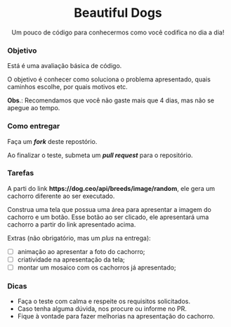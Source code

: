 <h1 align="center">Beautiful Dogs</h1>

<p align="center">Um pouco de código para conhecermos como você codifica no dia a dia!</p>

<h3>Objetivo</h3>

Está é uma avaliação básica de código.

O objetivo é conhecer como soluciona o problema apresentado, quais caminhos escolhe, por quais motivos etc.

<b>Obs</b>.: Recomendamos que você não gaste mais que 4 dias, mas não se apegue ao tempo.

<h3>Como entregar</h3>

Faça um <b><i>fork</i></b> deste repostório.

Ao finalizar o teste, submeta um <b><i>pull request</b></i> para o repositório.

<h3>Tarefas</h3>
A parti do link <b>https://dog.ceo/api/breeds/image/random</b>, ele gera um cachorro diferente ao ser executado. 

Construa uma tela que possua uma área para apresentar a imagem do cachorro e um botão. Esse botão ao ser clicado, ele apresentará uma cachorro a partir do link apresentado acima.

Extras (não obrigatório, mas um <i>plus</i> na entrega):
- [ ] animação ao apresentar a foto do cachorro;
- [ ] criatividade na apresentação da tela;
- [ ] montar um mosaico com os cachorros já apresentado;

<h3>Dicas</h3>

- Faça o teste com calma e respeite os requisitos solicitados.
- Caso tenha alguma dúvida, nos procure ou informe no PR.
- Fique à vontade para fazer melhorias na apresentação do cachorro.
